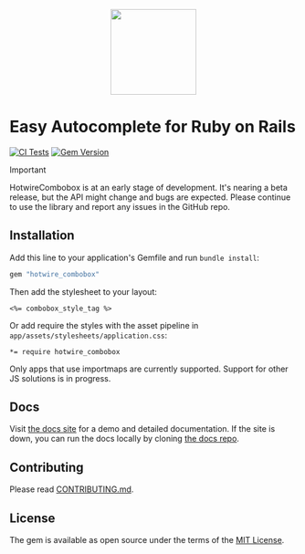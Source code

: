 <p align="center">
  <img src="docs/assets/images/logo.png" height=150>
</p>

# Easy Autocomplete for Ruby on Rails

[![CI Tests](https://github.com/josefarias/hotwire_combobox/actions/workflows/ci_tests.yml/badge.svg)](https://github.com/josefarias/hotwire_combobox/actions/workflows/ci_tests.yml) [![Gem Version](https://badge.fury.io/rb/hotwire_combobox.svg)](https://badge.fury.io/rb/hotwire_combobox)


> [!IMPORTANT]
> HotwireCombobox is at an early stage of development. It's nearing a beta release, but the API might change and bugs are expected. Please continue to use the library and report any issues in the GitHub repo.

## Installation

Add this line to your application's Gemfile and run `bundle install`:

```ruby
gem "hotwire_combobox"
```

Then add the stylesheet to your layout:

```erb
<%= combobox_style_tag %>
```

Or add require the styles with the asset pipeline in `app/assets/stylesheets/application.css`:

```erb
*= require hotwire_combobox
```

Only apps that use importmaps are currently supported. Support for other JS solutions is in progress.

## Docs

Visit [the docs site](https://hotwirecombobox.com/) for a demo and detailed documentation.
If the site is down, you can run the docs locally by cloning [the docs repo](https://github.com/josefarias/hotwire_combobox_docs).

## Contributing

Please read [CONTRIBUTING.md](./CONTRIBUTING.md).

## License

The gem is available as open source under the terms of the [MIT License](https://opensource.org/licenses/MIT).
